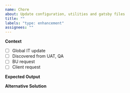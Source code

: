 ```yaml
---
name: Chore
about: Update configuration, utilities and gatsby files
title: ""
labels: "type: enhancement"
assignees: ""
---
```


<!--- Issue Title should be in the format of: `scope (type): subject` --->
<!-- scope: pages, elements, layout, module (ePharmacy, flexmed, auth, etc.)  -->
<!-- type: update, fix, feature -->

**Context**

<!-- Why are you filing this issue? Is it a result of a QA run, or a request from the client/BU? -->

- [ ] Global IT update
- [ ] Discovered from UAT, QA
- [ ] BU request
- [ ] Client request

**Expected Output**

<!-- What do you want to happen? Indicate the affected component/s -->

**Alternative Solution**

<!-- If this wasn't a blurb update, what could it be? -->
